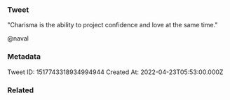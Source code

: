 ### Tweet
"Charisma is the ability to project confidence and love at the same time."

@naval

### Metadata
Tweet ID: 1517743318934994944
Created At: 2022-04-23T05:53:00.000Z

### Related

